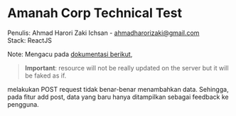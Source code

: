 # Amanah Corp Technical Test

Penulis: Ahmad Harori Zaki Ichsan - ahmadharorizaki@gmail.com  
Stack: ReactJS

Note: Mengacu pada [dokumentasi berikut](https://jsonplaceholder.typicode.com/guide/),  

>**Important**: resource will not be really updated on the server but it will be faked as if.

melakukan POST request tidak benar-benar menambahkan data. Sehingga, pada fitur add post, data yang baru hanya ditampilkan sebagai feedback ke pengguna.